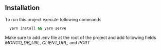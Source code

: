 ## Installation

To run this project execute following commands

```bash
  yarn install && yarn serve
```

Make sure to add .env file at the root of the project and add following fields
_MONGO_DB_URL_, _CLIENT_URL_, and _PORT_
